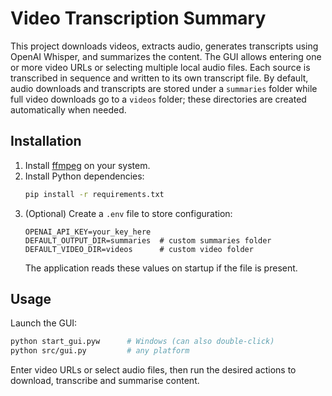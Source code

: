 # Video Transcription Summary

This project downloads videos, extracts audio, generates transcripts using OpenAI Whisper, and summarizes the content. The GUI allows entering one or more video URLs or selecting multiple local audio files. Each source is transcribed in sequence and written to its own transcript file. By default, audio downloads and transcripts are stored under a `summaries` folder while full video downloads go to a `videos` folder; these directories are created automatically when needed.

## Installation

1. Install [ffmpeg](https://ffmpeg.org/) on your system.
2. Install Python dependencies:
   ```bash
   pip install -r requirements.txt
   ```
3. (Optional) Create a `.env` file to store configuration:
   ```env
   OPENAI_API_KEY=your_key_here
   DEFAULT_OUTPUT_DIR=summaries  # custom summaries folder
   DEFAULT_VIDEO_DIR=videos      # custom video folder
   ```
   The application reads these values on startup if the file is present.

## Usage

Launch the GUI:

```bash
python start_gui.pyw      # Windows (can also double-click)
python src/gui.py         # any platform
```

Enter video URLs or select audio files, then run the desired actions to download, transcribe and summarise content.
